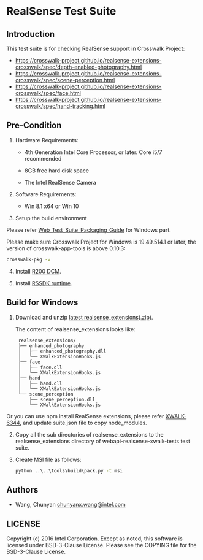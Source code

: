 # RealSense Test Suite

## Introduction

This test suite is for checking RealSense support in Crosswalk Project:
* https://crosswalk-project.github.io/realsense-extensions-crosswalk/spec/depth-enabled-photography.html
* https://crosswalk-project.github.io/realsense-extensions-crosswalk/spec/scene-perception.html
* https://crosswalk-project.github.io/realsense-extensions-crosswalk/spec/face.html
* https://crosswalk-project.github.io/realsense-extensions-crosswalk/spec/hand-tracking.html

## Pre-Condition

1. Hardware Requirements:

   - 4th Generation Intel Core Processor, or later. Core i5/7 recommended

   - 8GB free hard disk space

   - The Intel RealSense Camera

2. Software Requirements:

   - Win 8.1 x64 or Win 10

3. Setup the build environment

  Please refer [Web_Test_Suite_Packaging_Guide](https://github.com/crosswalk-project/crosswalk-test-suite/blob/master/doc/Web_Test_Suite_Packaging_Guide.md)
  for Windows part.

   Please make sure Crosswalk Project for Windows is 19.49.514.1 or later, the version of
   crosswalk-app-tools is above 0.10.3:
   
   ```bat
   crosswalk-pkg -v
   ```

4. Install [R200 DCM](https://downloadmirror.intel.com/25044/eng/intel_rs_dcm_r200_2.1.24.6664.exe).

5. Install [RSSDK runtime](http://registrationcenter-download.intel.com/akdlm/irc_nas/8516/intel_rs_sdk_runtime_8.0.24.6528.exe).

## Build for Windows

1. Download and unzip [latest realsense_extensions(.zip)](https://github.com/crosswalk-project/realsense-extensions-crosswalk/releases/download/v19.6.1/realsense_extensions_v19.6.1.zip).

   The content of realsense_extensions looks like:

        realsense_extensions/
        ├── enhanced_photography
        │   ├── enhanced_photography.dll
        │   └── XWalkExtensionHooks.js
        ├── face
        │   ├── face.dll
        │   └── XWalkExtensionHooks.js
        ├── hand
        │   ├── hand.dll
        │   └── XWalkExtensionHooks.js
        └── scene_perception
            ├── scene_perception.dll
            └── XWalkExtensionHooks.js

  Or you can use npm install RealSense extensions, please refer [XWALK-6344](https://crosswalk-project.org/jira/browse/XWALK-6344),
  and update suite.json file to copy node_modules.

2. Copy all the sub directories of realsense_extensions to the realsense_extensions directory of
   webapi-realsense-xwalk-tests test suite.

3. Create MSI file as follows:

   ```bat
   python ..\..\tools\build\pack.py -t msi
   ```

## Authors

* Wang, Chunyan <chunyanx.wang@intel.com>

## LICENSE

Copyright (c) 2016 Intel Corporation.
Except as noted, this software is licensed under BSD-3-Clause License.
Please see the COPYING file for the BSD-3-Clause License.
